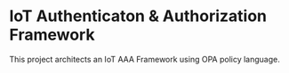 # IoT Authenticaton & Authorization Framework 

This project architects an IoT AAA Framework using OPA policy language. 
